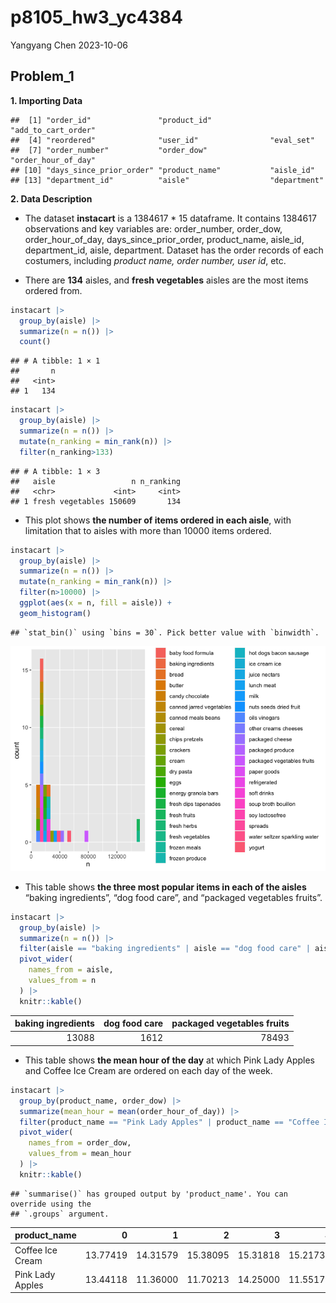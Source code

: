 p8105_hw3_yc4384
================
Yangyang Chen
2023-10-06

## Problem_1

**1. Importing Data**

    ##  [1] "order_id"               "product_id"             "add_to_cart_order"     
    ##  [4] "reordered"              "user_id"                "eval_set"              
    ##  [7] "order_number"           "order_dow"              "order_hour_of_day"     
    ## [10] "days_since_prior_order" "product_name"           "aisle_id"              
    ## [13] "department_id"          "aisle"                  "department"

**2. Data Description**

- The dataset **instacart** is a 1384617 \* 15 dataframe. It contains
  1384617 observations and key variables are: order_number, order_dow,
  order_hour_of_day, days_since_prior_order, product_name, aisle_id,
  department_id, aisle, department. Dataset has the order records of
  each costumers, including *product name, order number, user id*, etc.

- There are **134** aisles, and **fresh vegetables** aisles are the most
  items ordered from.

``` r
instacart |> 
  group_by(aisle) |> 
  summarize(n = n()) |> 
  count()
```

    ## # A tibble: 1 × 1
    ##       n
    ##   <int>
    ## 1   134

``` r
instacart |> 
  group_by(aisle) |>
  summarize(n = n()) |> 
  mutate(n_ranking = min_rank(n)) |> 
  filter(n_ranking>133) 
```

    ## # A tibble: 1 × 3
    ##   aisle                 n n_ranking
    ##   <chr>             <int>     <int>
    ## 1 fresh vegetables 150609       134

- This plot shows **the number of items ordered in each aisle**, with
  limitation that to aisles with more than 10000 items ordered.

``` r
instacart |> 
  group_by(aisle) |>
  summarize(n = n()) |> 
  mutate(n_ranking = min_rank(n)) |> 
  filter(n>10000) |> 
  ggplot(aes(x = n, fill = aisle)) +
  geom_histogram()
```

    ## `stat_bin()` using `bins = 30`. Pick better value with `binwidth`.

![](p8105_hw3_yc4384_files/figure-gfm/unnamed-chunk-4-1.png)<!-- -->

- This table shows **the three most popular items in each of the
  aisles** “baking ingredients”, “dog food care”, and “packaged
  vegetables fruits”.

``` r
instacart |> 
  group_by(aisle) |> 
  summarize(n = n()) |> 
  filter(aisle == "baking ingredients" | aisle == "dog food care" | aisle == "packaged vegetables fruits") |> 
  pivot_wider(
    names_from = aisle,
    values_from = n
  ) |> 
  knitr::kable()
```

| baking ingredients | dog food care | packaged vegetables fruits |
|-------------------:|--------------:|---------------------------:|
|              13088 |          1612 |                      78493 |

- This table shows **the mean hour of the day** at which Pink Lady
  Apples and Coffee Ice Cream are ordered on each day of the week.

``` r
instacart |> 
  group_by(product_name, order_dow) |> 
  summarize(mean_hour = mean(order_hour_of_day)) |> 
  filter(product_name == "Pink Lady Apples" | product_name == "Coffee Ice Cream" ) |> 
  pivot_wider(
    names_from = order_dow,
    values_from = mean_hour
  ) |> 
  knitr::kable()
```

    ## `summarise()` has grouped output by 'product_name'. You can override using the
    ## `.groups` argument.

| product_name     |        0 |        1 |        2 |        3 |        4 |        5 |        6 |
|:-----------------|---------:|---------:|---------:|---------:|---------:|---------:|---------:|
| Coffee Ice Cream | 13.77419 | 14.31579 | 15.38095 | 15.31818 | 15.21739 | 12.26316 | 13.83333 |
| Pink Lady Apples | 13.44118 | 11.36000 | 11.70213 | 14.25000 | 11.55172 | 12.78431 | 11.93750 |
